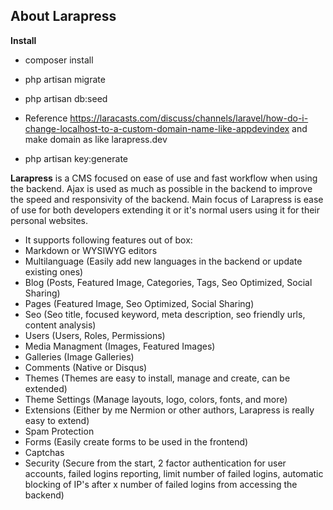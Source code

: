 ## About Larapress

**Install**

* composer install

* php artisan migrate
* php artisan db:seed
* Reference https://laracasts.com/discuss/channels/laravel/how-do-i-change-localhost-to-a-custom-domain-name-like-appdevindex and make domain as like larapress.dev

* php artisan key:generate


**Larapress** is a CMS focused on ease of use and fast workflow when using the backend. Ajax is used as much as possible in the backend to improve the speed and responsivity of the backend. Main focus of Larapress is ease of use for both developers extending it or it's normal users using it for their personal websites.

* It supports following features out of box:
* Markdown or WYSIWYG editors
* Multilanguage (Easily add new languages in the backend or update existing ones)
* Blog (Posts, Featured Image, Categories, Tags, Seo Optimized, Social Sharing)
* Pages (Featured Image, Seo Optimized, Social Sharing)
* Seo (Seo title, focused keyword, meta description, seo friendly urls, content analysis)
* Users (Users, Roles, Permissions)
* Media Managment (Images, Featured Images)
* Galleries (Image Galleries)
* Comments (Native or Disqus)
* Themes (Themes are easy to install, manage and create, can be extended)
* Theme Settings (Manage layouts, logo, colors, fonts, and more)
* Extensions (Either by me Nermion or other authors, Larapress is really easy to extend)
* Spam Protection
* Forms (Easily create forms to be used in the frontend)
* Captchas
* Security (Secure from the start, 2 factor authentication for user accounts, failed logins reporting, limit number of failed logins, automatic blocking of IP's after x number of failed logins from accessing the backend)